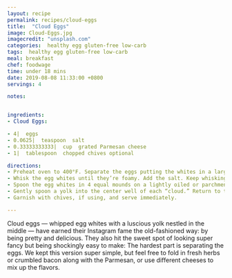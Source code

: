 ```yaml
---
layout: recipe
permalink: recipes/cloud-eggs
title:  "Cloud Eggs"
image: Cloud-Eggs.jpg
imagecredit: "unsplash.com"
categories:  healthy egg gluten-free low-carb
tags:  healthy egg gluten-free low-carb
meal: breakfast
chef: foodwage
time: under 18 mins
date: 2019-08-08 11:33:00 +0800
servings: 4

notes:


ingredients:
- Cloud Eggs:

- 4|  eggs
- 0.0625|  teaspoon  salt
- 0.33333333333|  cup  grated Parmesan cheese
- 1|  tablespoon  chopped chives optional

directions:
- Preheat oven to 400°F. Separate the eggs putting the whites in a large bowl and the yolks in a small bowl; set yolks aside.
- Whisk the egg whites until they’re foamy. Add the salt. Keep whisking until firm peaks form. Fold in the cheese.
- Spoon the egg whites in 4 equal mounds on a lightly oiled or parchment-lined baking sheet. Use the back of a spoon to make egg yolk-size wells in the center of each one. Bake until just starting to color, about 5 minutes.
- Gently spoon a yolk into the center well of each “cloud.” Return to the oven and bake until the yolk reaches desired doneness, 3 minutes for runny and up to 8 minutes for fully set.
- Garnish with chives, if using, and serve immediately.

---
```


Cloud eggs — whipped egg whites with a luscious yolk nestled in the middle — have earned their Instagram fame the old-fashioned way: by being pretty and delicious. They also hit the sweet spot of looking super fancy but being shockingly easy to make: The hardest part is separating the eggs. We kept this version super simple, but feel free to fold in fresh herbs or crumbled bacon along with the Parmesan, or use different cheeses to mix up the flavors.